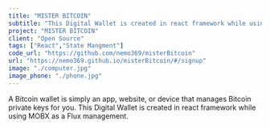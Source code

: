 ```yaml
---
title: "MISTER BITCOIN"
subtitle: "This Digital Wallet is created in react framework while using MOBX as a Flux management"
project: "MISTER BITCOIN"
client: "Open Source"
tags: ["React","State Mangment"]
code_url: "https://github.com/nemo369/misterBitcoin"
url: "https://nemo369.github.io/misterBitcoin/#/signup"
image: "./computer.jpg"
image_phone: "./phone.jpg"
---
```

A Bitcoin wallet is simply an app, website, or device that manages Bitcoin private keys for you.
This Digital Wallet is created in react framework while using MOBX as a Flux management.
